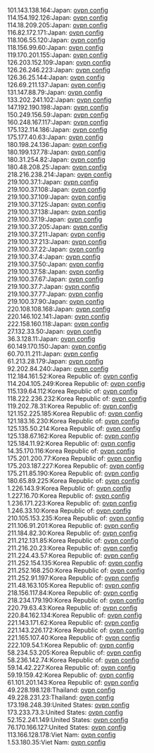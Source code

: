 101.143.138.164:Japan: [ovpn config](vpn/101_143_138_164.ovpn)  
114.154.192.126:Japan: [ovpn config](vpn/114_154_192_126.ovpn)  
114.18.209.205:Japan: [ovpn config](vpn/114_18_209_205.ovpn)  
116.82.172.171:Japan: [ovpn config](vpn/116_82_172_171.ovpn)  
118.106.55.120:Japan: [ovpn config](vpn/118_106_55_120.ovpn)  
118.156.99.60:Japan: [ovpn config](vpn/118_156_99_60.ovpn)  
119.170.201.155:Japan: [ovpn config](vpn/119_170_201_155.ovpn)  
126.203.152.109:Japan: [ovpn config](vpn/126_203_152_109.ovpn)  
126.26.246.223:Japan: [ovpn config](vpn/126_26_246_223.ovpn)  
126.36.25.144:Japan: [ovpn config](vpn/126_36_25_144.ovpn)  
126.69.211.137:Japan: [ovpn config](vpn/126_69_211_137.ovpn)  
131.147.88.79:Japan: [ovpn config](vpn/131_147_88_79.ovpn)  
133.202.241.102:Japan: [ovpn config](vpn/133_202_241_102.ovpn)  
147.192.190.198:Japan: [ovpn config](vpn/147_192_190_198.ovpn)  
150.249.156.59:Japan: [ovpn config](vpn/150_249_156_59.ovpn)  
160.248.167.117:Japan: [ovpn config](vpn/160_248_167_117.ovpn)  
175.132.114.186:Japan: [ovpn config](vpn/175_132_114_186.ovpn)  
175.177.40.63:Japan: [ovpn config](vpn/175_177_40_63.ovpn)  
180.198.24.136:Japan: [ovpn config](vpn/180_198_24_136.ovpn)  
180.199.137.78:Japan: [ovpn config](vpn/180_199_137_78.ovpn)  
180.31.254.82:Japan: [ovpn config](vpn/180_31_254_82.ovpn)  
180.48.208.25:Japan: [ovpn config](vpn/180_48_208_25.ovpn)  
218.216.238.214:Japan: [ovpn config](vpn/218_216_238_214.ovpn)  
219.100.37.1:Japan: [ovpn config](vpn/219_100_37_1.ovpn)  
219.100.37.108:Japan: [ovpn config](vpn/219_100_37_108.ovpn)  
219.100.37.109:Japan: [ovpn config](vpn/219_100_37_109.ovpn)  
219.100.37.125:Japan: [ovpn config](vpn/219_100_37_125.ovpn)  
219.100.37.138:Japan: [ovpn config](vpn/219_100_37_138.ovpn)  
219.100.37.19:Japan: [ovpn config](vpn/219_100_37_19.ovpn)  
219.100.37.205:Japan: [ovpn config](vpn/219_100_37_205.ovpn)  
219.100.37.211:Japan: [ovpn config](vpn/219_100_37_211.ovpn)  
219.100.37.213:Japan: [ovpn config](vpn/219_100_37_213.ovpn)  
219.100.37.22:Japan: [ovpn config](vpn/219_100_37_22.ovpn)  
219.100.37.4:Japan: [ovpn config](vpn/219_100_37_4.ovpn)  
219.100.37.50:Japan: [ovpn config](vpn/219_100_37_50.ovpn)  
219.100.37.58:Japan: [ovpn config](vpn/219_100_37_58.ovpn)  
219.100.37.67:Japan: [ovpn config](vpn/219_100_37_67.ovpn)  
219.100.37.7:Japan: [ovpn config](vpn/219_100_37_7.ovpn)  
219.100.37.77:Japan: [ovpn config](vpn/219_100_37_77.ovpn)  
219.100.37.90:Japan: [ovpn config](vpn/219_100_37_90.ovpn)  
220.108.108.168:Japan: [ovpn config](vpn/220_108_108_168.ovpn)  
220.146.102.141:Japan: [ovpn config](vpn/220_146_102_141.ovpn)  
222.158.160.118:Japan: [ovpn config](vpn/222_158_160_118.ovpn)  
27.132.33.50:Japan: [ovpn config](vpn/27_132_33_50.ovpn)  
36.3.128.11:Japan: [ovpn config](vpn/36_3_128_11.ovpn)  
60.149.170.150:Japan: [ovpn config](vpn/60_149_170_150.ovpn)  
60.70.11.211:Japan: [ovpn config](vpn/60_70_11_211.ovpn)  
61.213.28.179:Japan: [ovpn config](vpn/61_213_28_179.ovpn)  
92.202.84.240:Japan: [ovpn config](vpn/92_202_84_240.ovpn)  
112.184.161.52:Korea Republic of: [ovpn config](vpn/112_184_161_52.ovpn)  
114.204.105.249:Korea Republic of: [ovpn config](vpn/114_204_105_249.ovpn)  
115.139.64.112:Korea Republic of: [ovpn config](vpn/115_139_64_112.ovpn)  
118.222.236.232:Korea Republic of: [ovpn config](vpn/118_222_236_232.ovpn)  
119.202.78.31:Korea Republic of: [ovpn config](vpn/119_202_78_31.ovpn)  
121.152.225.185:Korea Republic of: [ovpn config](vpn/121_152_225_185.ovpn)  
121.183.16.230:Korea Republic of: [ovpn config](vpn/121_183_16_230.ovpn)  
125.135.50.214:Korea Republic of: [ovpn config](vpn/125_135_50_214.ovpn)  
125.138.67.162:Korea Republic of: [ovpn config](vpn/125_138_67_162.ovpn)  
125.184.11.92:Korea Republic of: [ovpn config](vpn/125_184_11_92.ovpn)  
14.35.170.116:Korea Republic of: [ovpn config](vpn/14_35_170_116.ovpn)  
175.201.200.77:Korea Republic of: [ovpn config](vpn/175_201_200_77.ovpn)  
175.203.187.227:Korea Republic of: [ovpn config](vpn/175_203_187_227.ovpn)  
175.211.85.190:Korea Republic of: [ovpn config](vpn/175_211_85_190.ovpn)  
180.65.89.225:Korea Republic of: [ovpn config](vpn/180_65_89_225.ovpn)  
1.226.143.9:Korea Republic of: [ovpn config](vpn/1_226_143_9.ovpn)  
1.227.16.70:Korea Republic of: [ovpn config](vpn/1_227_16_70.ovpn)  
1.236.171.223:Korea Republic of: [ovpn config](vpn/1_236_171_223.ovpn)  
1.246.33.10:Korea Republic of: [ovpn config](vpn/1_246_33_10.ovpn)  
210.105.153.235:Korea Republic of: [ovpn config](vpn/210_105_153_235.ovpn)  
211.106.91.201:Korea Republic of: [ovpn config](vpn/211_106_91_201.ovpn)  
211.184.82.30:Korea Republic of: [ovpn config](vpn/211_184_82_30.ovpn)  
211.212.131.85:Korea Republic of: [ovpn config](vpn/211_212_131_85.ovpn)  
211.216.20.23:Korea Republic of: [ovpn config](vpn/211_216_20_23.ovpn)  
211.224.43.57:Korea Republic of: [ovpn config](vpn/211_224_43_57.ovpn)  
211.252.154.135:Korea Republic of: [ovpn config](vpn/211_252_154_135.ovpn)  
211.252.168.250:Korea Republic of: [ovpn config](vpn/211_252_168_250.ovpn)  
211.252.91.197:Korea Republic of: [ovpn config](vpn/211_252_91_197.ovpn)  
211.48.163.105:Korea Republic of: [ovpn config](vpn/211_48_163_105.ovpn)  
218.156.117.84:Korea Republic of: [ovpn config](vpn/218_156_117_84.ovpn)  
218.234.179.190:Korea Republic of: [ovpn config](vpn/218_234_179_190.ovpn)  
220.79.63.43:Korea Republic of: [ovpn config](vpn/220_79_63_43.ovpn)  
220.84.162.134:Korea Republic of: [ovpn config](vpn/220_84_162_134.ovpn)  
221.143.171.62:Korea Republic of: [ovpn config](vpn/221_143_171_62.ovpn)  
221.143.226.172:Korea Republic of: [ovpn config](vpn/221_143_226_172.ovpn)  
221.165.107.40:Korea Republic of: [ovpn config](vpn/221_165_107_40.ovpn)  
222.109.54.1:Korea Republic of: [ovpn config](vpn/222_109_54_1.ovpn)  
58.234.53.205:Korea Republic of: [ovpn config](vpn/58_234_53_205.ovpn)  
58.236.142.74:Korea Republic of: [ovpn config](vpn/58_236_142_74.ovpn)  
59.14.42.227:Korea Republic of: [ovpn config](vpn/59_14_42_227.ovpn)  
59.19.159.42:Korea Republic of: [ovpn config](vpn/59_19_159_42.ovpn)  
61.101.201.143:Korea Republic of: [ovpn config](vpn/61_101_201_143.ovpn)  
49.228.198.128:Thailand: [ovpn config](vpn/49_228_198_128.ovpn)  
49.228.231.23:Thailand: [ovpn config](vpn/49_228_231_23.ovpn)  
173.198.248.39:United States: [ovpn config](vpn/173_198_248_39.ovpn)  
173.233.73.3:United States: [ovpn config](vpn/173_233_73_3.ovpn)  
52.152.241.149:United States: [ovpn config](vpn/52_152_241_149.ovpn)  
76.170.166.127:United States: [ovpn config](vpn/76_170_166_127.ovpn)  
113.166.128.178:Viet Nam: [ovpn config](vpn/113_166_128_178.ovpn)  
1.53.180.35:Viet Nam: [ovpn config](vpn/1_53_180_35.ovpn)  
